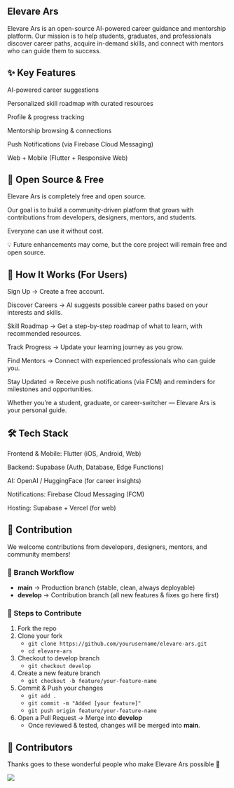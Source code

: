 <h2>Elevare Ars</h2>

Elevare Ars is an open-source AI-powered career guidance and mentorship platform.
Our mission is to help students, graduates, and professionals discover career paths, acquire in-demand skills, and connect with mentors who can guide them to success.

<h2>✨ Key Features</h2>

AI-powered career suggestions

Personalized skill roadmap with curated resources

Profile & progress tracking

Mentorship browsing & connections

Push Notifications (via Firebase Cloud Messaging)

Web + Mobile (Flutter + Responsive Web)

<h2>👐 Open Source & Free</h2>

Elevare Ars is completely free and open source.

Our goal is to build a community-driven platform that grows with contributions from developers, designers, mentors, and students.

Everyone can use it without cost.

💡 Future enhancements may come, but the core project will remain free and open source.

<h2>🚀 How It Works (For Users)</h2>

Sign Up → Create a free account.

Discover Careers → AI suggests possible career paths based on your interests and skills.

Skill Roadmap → Get a step-by-step roadmap of what to learn, with recommended resources.

Track Progress → Update your learning journey as you grow.

Find Mentors → Connect with experienced professionals who can guide you.

Stay Updated → Receive push notifications (via FCM) and reminders for milestones and opportunities.

Whether you’re a student, graduate, or career-switcher — Elevare Ars is your personal guide.

<h2>🛠 Tech Stack</h2>

Frontend & Mobile: Flutter (iOS, Android, Web)

Backend: Supabase (Auth, Database, Edge Functions)

AI: OpenAI / HuggingFace (for career insights)

Notifications: Firebase Cloud Messaging (FCM)

Hosting: Supabase + Vercel (for web)

<h2>🤝 Contribution</h2>

We welcome contributions from developers, designers, mentors, and community members!

<h3>🔄 Branch Workflow</h3> <ul> <li><b>main</b> → Production branch (stable, clean, always deployable)</li> <li><b>develop</b> → Contribution branch (all new features & fixes go here first)</li> </ul> <h3>📌 Steps to Contribute</h3> <ol> <li>Fork the repo</li> <li>Clone your fork <ul> <li><code>git clone https://github.com/yourusername/elevare-ars.git</code></li> <li><code>cd elevare-ars</code></li> </ul> </li> <li>Checkout to develop branch <ul> <li><code>git checkout develop</code></li> </ul> </li> <li>Create a new feature branch <ul> <li><code>git checkout -b feature/your-feature-name</code></li> </ul> </li> <li>Commit & Push your changes <ul> <li><code>git add .</code></li> <li><code>git commit -m "Added [your feature]"</code></li> <li><code>git push origin feature/your-feature-name</code></li> </ul> </li> <li>Open a Pull Request → Merge into <b>develop</b> <ul> <li>Once reviewed & tested, changes will be merged into <b>main</b>.</li> </ul> </li> </ol>
<h2>👥 Contributors</h2>

Thanks goes to these wonderful people who make Elevare Ars possible 💜

<a href="https://github.com/your-repo/graphs/contributors"> <img src="https://contrib.rocks/image?repo=yourusername/elevare-ars" /> </a>

